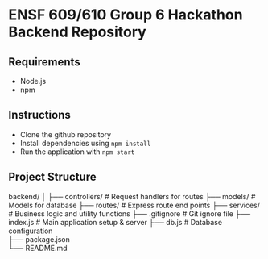 # ENSF 609/610 Group 6 Hackathon Backend Repository

## Requirements
- Node.js
- npm

## Instructions
 - Clone the github repository
 - Install dependencies using `npm install`
 - Run the application with `npm start`

 ## Project Structure

backend/
│
├── controllers/             # Request handlers for routes
├── models/                  # Models for database
├── routes/                  # Express route end points
├── services/                # Business logic and utility functions
├── .gitignore               # Git ignore file
├── index.js                 # Main application setup & server
├── db.js                    # Database configuration  
├── package.json             
└── README.md                